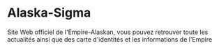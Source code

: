 # Alaska-Sigma
Site Web officiel de l'Empire-Alaskan, vous pouvez retrouver toute les actualités  ainsi que des carte d'identités et les informations de l'Empire 

